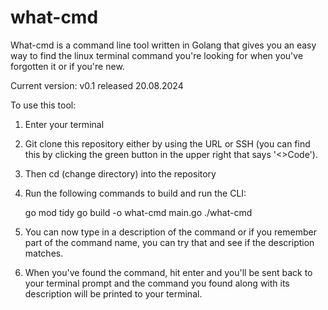 # what-cmd
What-cmd is a command line tool written in Golang that gives you an easy way to find the linux terminal command you're looking for when you've forgotten it or if you're new.

Current version: v0.1 released 20.08.2024

To use this tool:

1. Enter your terminal

2. Git clone this repository either by using the URL or SSH (you can find this by clicking the green button in the upper right that says '<>Code').

3. Then cd (change directory) into the repository

4. Run the following commands to build and run the CLI:

   go mod tidy
   go build -o what-cmd main.go
   ./what-cmd

7. You can now type in a description of the command or if you remember part of the command name, you can try that and see if the description matches.

8. When you've found the command, hit enter and you'll be sent back to your terminal prompt and the command you found along with its description will be printed to your terminal.
